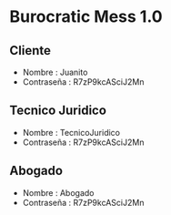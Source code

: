 # Burocratic Mess 1.0

## Cliente
- Nombre : Juanito
- Contraseña : R7zP9kcASciJ2Mn

## Tecnico Juridico
- Nombre : TecnicoJuridico
- Contraseña : R7zP9kcASciJ2Mn

## Abogado
- Nombre : Abogado
- Contraseña : R7zP9kcASciJ2Mn

